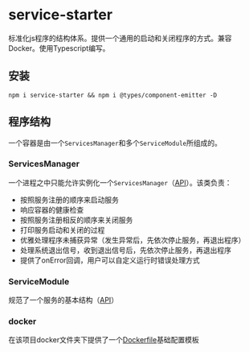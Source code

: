 # service-starter
标准化js程序的结构体系。提供一个通用的启动和关闭程序的方式。兼容Docker。使用Typescript编写。

## 安装
```
npm i service-starter && npm i @types/component-emitter -D
```

## 程序结构
一个容器是由一个`ServicesManager`和多个`ServiceModule`所组成的。

### ServicesManager
一个进程之中只能允许实例化一个`ServicesManager`（[API](src/common/BaseServicesManager.d.ts)）。该类负责：
* 按照服务注册的顺序来启动服务
* 响应容器的健康检查
* 按照服务注册相反的顺序来关闭服务
* 打印服务启动和关闭的过程
* 优雅处理程序未捕获异常（发生异常后，先依次停止服务，再退出程序）
* 处理系统退出信号，收到退出信号后，先依次停止服务，再退出程序
* 提供了onError回调，用户可以自定义运行时错误处理方式

### ServiceModule
规范了一个服务的基本结构（[API](src/common/BaseServiceModule.d.ts)）

### docker
在该项目docker文件夹下提供了一个[Dockerfile](src/Docker/demo.dockerfile)基础配置模板

